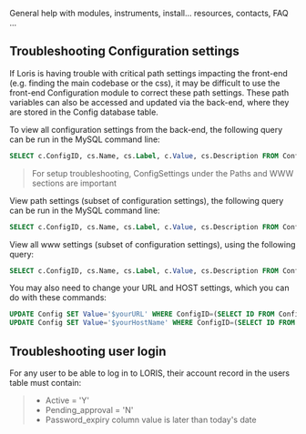 General help with modules, instruments, install... resources, contacts, FAQ ...

## Troubleshooting Configuration settings  

If Loris is having trouble with critical path settings impacting the front-end (e.g. finding the main codebase or the css), it may be difficult to use the front-end Configuration module to correct these path settings. These path variables can also be accessed and updated via the back-end, where they are stored in the Config database table.  

To view all configuration settings from the back-end, the following query can be run in the MySQL command line:  

```SQL
SELECT c.ConfigID, cs.Name, cs.Label, c.Value, cs.Description FROM Config c LEFT JOIN ConfigSettings cs ON (cs.ID=c.ConfigID);
```

> For setup troubleshooting, ConfigSettings under the Paths and WWW sections are important

View path settings (subset of configuration settings), the following query can be run in the MySQL command line:  

```SQL
SELECT c.ConfigID, cs.Name, cs.Label, c.Value, cs.Description FROM Config c LEFT JOIN ConfigSettings cs ON (c.ConfigID = cs.ID) JOIN ConfigSettings csp ON (cs.Parent = csp.ID) WHERE csp.Name = 'paths';
```

View all www settings (subset of configuration settings), using the following query:  
```SQL
SELECT c.ConfigID, cs.Name, cs.Label, c.Value, cs.Description FROM Config c LEFT JOIN ConfigSettings cs ON (c.ConfigID = cs.ID) JOIN ConfigSettings csp ON (cs.Parent = csp.ID) WHERE csp.Name = 'www';
```

You may also need to change your URL and HOST settings, which you can do with these commands:  

```SQL
UPDATE Config SET Value='$yourURL' WHERE ConfigID=(SELECT ID FROM ConfigSettings WHERE Name='url');  
UPDATE Config SET Value='$yourHostName' WHERE ConfigID=(SELECT ID FROM ConfigSettings WHERE Name='host');
``` 

## Troubleshooting user login
For any user to be able to log in to LORIS, their account record in the users table must contain:  

> * Active = 'Y'
> * Pending_approval = 'N'
> * Password_expiry column value is later than today's date  